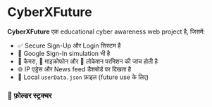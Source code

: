 # CyberXFuture

**CyberXFuture** एक educational cyber awareness web project है, जिसमें:

- ✅ Secure Sign-Up और Login सिस्टम है  
- 🧠 Google Sign-In simulation भी है  
- 📸 कैमरा, 🎤 माइक्रोफोन और 📍 लोकेशन परमिशन की जांच होती है  
- 🌐 IP एड्रेस और News feed डैशबोर्ड पर दिखता है  
- 📁 Local `userData.json` फ़ाइल (future use के लिए)

### 📂 फ़ोल्डर स्ट्रक्चर
